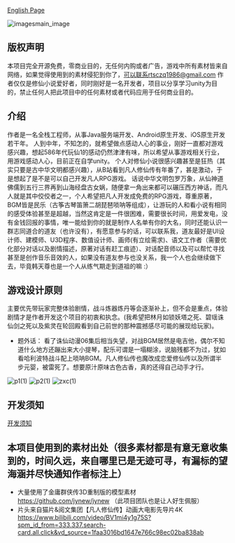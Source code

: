 [English Page](https://github.com/rtsbtx/FanRen/wiki/Notice-:-copyright-statement)

![imagesmain_image](https://user-images.githubusercontent.com/1829123/180601524-c4c08493-2d13-47d7-b4f9-2d1622b58e6c.jpg)

## 版权声明
本项目完全开源免费，零商业目的，无任何内购或者广告，游戏中所有素材皆来自网络，如果觉得使用到的素材侵犯到你了，可以联系rtsczq1986@gmail.com
作者仅仅是修仙小说爱好者，同时刚好是一名开发者，项目以分享学习unity为目的，禁止任何人把此项目中的任何素材或者代码应用于任何商业目的。 

## 介绍
作者是一名全栈工程师，从事Java服务端开发、Android原生开发、iOS原生开发若干年。
人到中年，不知怎的，就希望做点感动人心的事业，刚好一直都对游戏感兴趣，想起586年代玩仙1的感动仍然津津有味，所以希望从事游戏相关行业，用游戏感动人心，目前正在自学unity。
个人对修仙小说很感兴趣甚至是狂热（其实只要是古中华文明都感兴趣），从B站看到凡人修仙传有年番了，甚是激动，于是想起了是不是可以自己开发凡人RPG游戏。
话说中华文明包罗万象，从仙神道佛儒到五行三界再到山海经盘古女娲，随便拿一角出来都可以碾压西方神话，而凡人就是其中佼佼者之一，个人希望把凡人开发成免费的RPG游戏，尊重原著，BGM皆是民乐（古筝古琴笛箫二胡琵琶唢呐等组成），让游玩的人和看小说有相同的感受体验甚至是超越，当然这肯定是一件很困难，需要很长时间，用爱发电，没有金钱回报的事情，唯一能给到你的就是制作人名单有你的大名，同时还能认识一群志同道合的道友（也许没有），有愿意参与的话，可以联系我，道友最好是UI设计师、建模师、U3D程序、数值设计师、画师(有立绘需求)、语文工作者（需要优化部分对话以及剧情描述，原著对话有赶工痕迹）、对话配音师以及可以帮忙寻找甚至是创作音乐音效的人，如果没有道友参与也没关系，我一个人也会继续做下去，毕竟韩天尊也是一个人从练气期走到道祖的嘛 :）

## 游戏设计原则
主要优先带玩家完整体验剧情，战斗炼器炼丹等会逐渐补上，但不会是重点，体验剧情才是作者开发这个项目的初衷和执念。(我希望把林月如锁妖塔之死、碧瑶诛仙剑之死以及紫灵在轮回殿看到自己前世的那种震撼感尽可能的展现给玩家)。

* 题外话：
看了诛仙动漫06集后相当失望，对战BGM居然是电吉他，偶尔不知道什么地方还蹦出来大小提琴，配乐可谓是一塌糊涂，说脑残都不为过，犹如看哈利波特战斗配上唢呐BGM。凡人修仙传也魔改成恋爱修仙传以及所谓半步元婴，被雷死了。想要原汁原味古色古香，真的还得自己动手才行。

![p1(1)](https://user-images.githubusercontent.com/1829123/183248140-1a44b46d-6b0d-4ff1-95f9-ba40f5063ddc.jpg)
![p2(1)](https://user-images.githubusercontent.com/1829123/183248144-a2b6753a-8be2-4faf-bcbf-25016d478bb1.jpg)
![zxc(1)](https://user-images.githubusercontent.com/1829123/185625007-8a49857d-526c-434d-880c-6b79152bb814.png)

## 开发须知
[开发须知](https://github.com/rtsbtx/FanRen/wiki/%E5%BC%80%E5%8F%91%E9%A1%BB%E7%9F%A5)

## 本项目使用到的素材出处（很多素材都是有意无意收集到的，时间久远，来自哪里已是无迹可寻，有漏标的望海涵并尽快通知作者标注上）
* 大量使用了金庸群侠传3D重制版的模型素材 https://github.com/jynew/jynew
（此项目团队也是让人好生佩服）
* 片头来自猫片&阅文集团【凡人修仙传】动画大电影先导片4K https://www.bilibili.com/video/BV1mi4y1g75S?spm_id_from=333.337.search-card.all.click&vd_source=1faa3016bd1647e766c98ec02ba838ab



